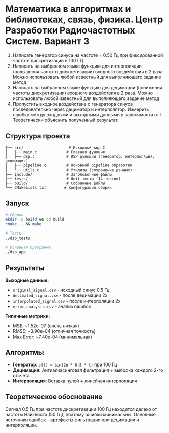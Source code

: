 # Математика в алгоритмах и библиотеках, связь, физика. Центр Разработки Радиочастотных Систем. Вариант 3
1. Написать генератор синуса на частоте  = 0.50 Гц при фиксированной частоте дискретизации в 100 ГЦ
2. Написать на выбранном языке функцию для интерполяции (повышения частоты дискретизации) входного
воздействия в 2 раза. Можно использовать любой известный для выполняющего задание метод
3. Написать на выбранном языке функцию для децимации (понижения частоты дискретизации) входного воздействия в
2 раза. Можно использовать любой известный для выполняющего задание метод
4. Пропустить входное воздействие с генератора синуса последовательно через дециматор и интерполятор. Измерить
ошибку между входными и выходными данными в зависимости от f. Теоретически объяснить полученный результат.



## Структура проекта

```
├── src/                    # Исходный код C
│   ├── main.c             # Главная функция
│   ├── dsp.c              # DSP функции (генератор, интерполяция, децимация)
│   ├── pipeline.c         # Основной pipeline обработки
│   └── utils.c            # Утилиты (сохранение данных)
├── include/               # Заголовочные файлы
├── tests/                 # Unit тесты (14 тестов)
├── build/                 # Собранные файлы
└── CMakeLists.txt        # Конфигурация сборки
```

## Запуск

```bash
# Сборка
mkdir -p build && cd build
cmake .. && make

# Тесты
./dsp_tests

# Основная программа
./dsp_app
```

## Результаты

**Выходные данные:**
- `original_signal.csv` - исходный синус 0.5 Гц
- `decimated_signal.csv` - после децимации 2x
- `interpolated_signal.csv` - после интерполяции 2x  
- `error_analysis.csv` - анализ ошибок

**Типичные метрики:**
- MSE: ~1.52e-07 (очень низкая)
- RMSE: ~3.90e-04 (отличная точность)
- Max Error: ~7.40e-04 (минимальная)

## Алгоритмы

- **Генератор**: `s(t) = sin(2π * 0.5 * t)` при 100 Гц
- **Децимация**: Антиалиасинговая фильтрация + выборка каждого 2-го отсчета
- **Интерполяция**: Вставка нулей + линейная интерполяция

## Теоретическое обоснование

Сигнал 0.5 Гц при частоте дискретизации 100 Гц находится далеко от частоты Найквиста (50 Гц), поэтому ошибки минимальны. Основные источники ошибок - артефакты фильтрации при децимации и интерполяции.